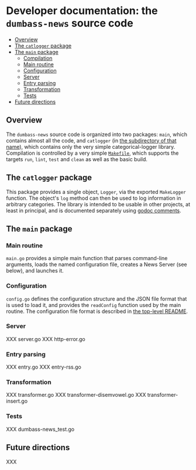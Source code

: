 # Developer documentation: the `dumbass-news` source code


<!-- md2toc -l 2 overview.md -->
* [Overview](#overview)
* [The `catlogger` package](#the-catlogger-package)
* [The `main` package](#the-main-package)
    * [Compilation](#compilation)
    * [Main routine](#main-routine)
    * [Configuration](#configuration)
    * [Server](#server)
    * [Entry parsing](#entry-parsing)
    * [Transformation](#transformation)
    * [Tests](#tests)
* [Future directions](#future-directions)


## Overview

The `dumbass-news` source code is organized into two packages: `main`, which contains almost all the code, and `catlogger` (in [the subdirectory of that name](catlogger)), which contains only the very simple categorical-logger library. Compilation is controlled by a very simple [`Makefile`](Makefile), which supports the targets `run`, `lint`, `test` and `clean` as well as the basic build.



## The `catlogger` package

This package provides a single object, `Logger`, via the exported `MakeLogger` function. The object's `log` method can then be used to log information in arbitrary categories. The library is intended to be usable in other projects, at least in principal, and is documented separately using [godoc comments](https://go.dev/blog/godoc).



## The `main` package


### Main routine

`main.go` provides a simple main function that parses command-line arguments, loads the named configuration file, creates a News Server (see below), and launches it.


### Configuration

`config.go` defines the configuration structure and the JSON file format that is used to load it, and provides the `readConfig` function used by the main routine. The configuration file format is described in [the top-level README](../README.md).


### Server

XXX server.go
XXX http-error.go


### Entry parsing

XXX entry.go
XXX entry-rss.go


### Transformation

XXX transformer.go
XXX transformer-disemvowel.go
XXX transformer-insert.go


### Tests

XXX dumbass-news_test.go



## Future directions

XXX


